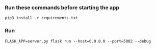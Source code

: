 ### Run these commands before starting the app

```shell
pip3 install -r requirements.txt
```

### Run

```shell
FLASK_APP=server.py flask run --host=0.0.0.0 --port=5002 --debug
```
